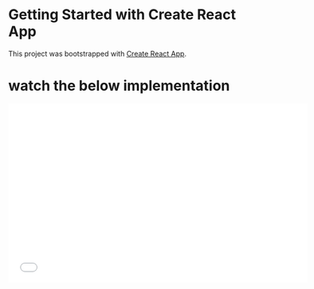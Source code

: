 # Getting Started with Create React App

This project was bootstrapped with [Create React App](https://github.com/facebook/create-react-app).

# watch the below implementation

<iframe src='//gifs.com/embed/to-do-list-recording-nROJyP' frameborder='0' scrolling='no' width='600px' height='360px' style='-webkit-backface-visibility: hidden;-webkit-transform: scale(1);' ></iframe>
